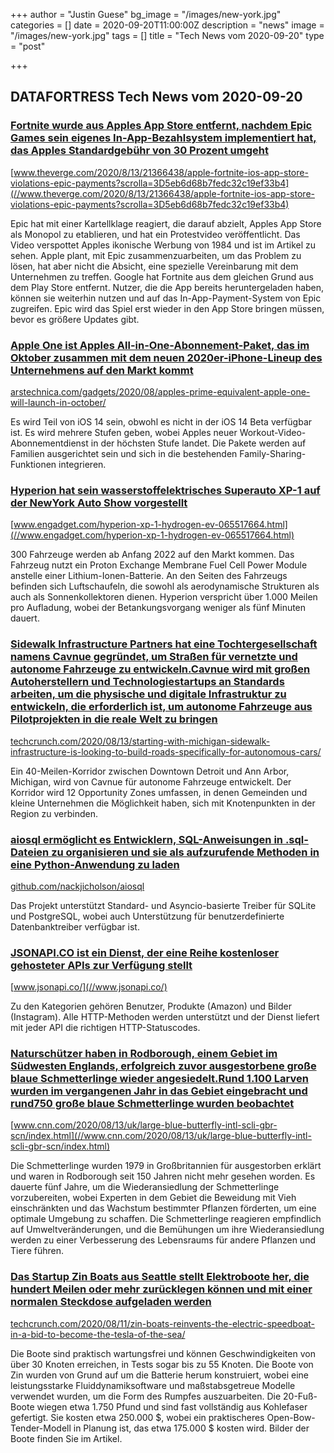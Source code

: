 +++
author = "Justin Guese"
bg_image = "/images/new-york.jpg"
categories = []
date = 2020-09-20T11:00:00Z
description = "news"
image = "/images/new-york.jpg"
tags = []
title = "Tech News vom 2020-09-20"
type = "post"

+++

        
## DATAFORTRESS Tech News vom 2020-09-20



### [Fortnite wurde aus Apples App Store entfernt, nachdem Epic Games sein eigenes In-App-Bezahlsystem implementiert hat, das Apples Standardgebühr von 30 Prozent umgeht](//www.theverge.com/2020/8/13/21366438/apple-fortnite-ios-app-store-violations-epic-payments?scrolla=3D5eb6d68b7fedc32c19ef33b4)


[www.theverge.com/2020/8/13/21366438/apple-fortnite-ios-app-store-violations-epic-payments?scrolla=3D5eb6d68b7fedc32c19ef33b4](//www.theverge.com/2020/8/13/21366438/apple-fortnite-ios-app-store-violations-epic-payments?scrolla=3D5eb6d68b7fedc32c19ef33b4)


Epic hat mit einer Kartellklage reagiert, die darauf abzielt, Apples App Store als Monopol zu etablieren, und hat ein Protestvideo veröffentlicht. Das Video verspottet Apples ikonische Werbung von 1984 und ist im Artikel zu sehen. Apple plant, mit Epic zusammenzuarbeiten, um das Problem zu lösen, hat aber nicht die Absicht, eine spezielle Vereinbarung mit dem Unternehmen zu treffen. Google hat Fortnite aus dem gleichen Grund aus dem Play Store entfernt. Nutzer, die die App bereits heruntergeladen haben, können sie weiterhin nutzen und auf das In-App-Payment-System von Epic zugreifen. Epic wird das Spiel erst wieder in den App Store bringen müssen, bevor es größere Updates gibt.


### [Apple One ist Apples All-in-One-Abonnement-Paket, das im Oktober zusammen mit dem neuen 2020er-iPhone-Lineup des Unternehmens auf den Markt kommt](//arstechnica.com/gadgets/2020/08/apples-prime-equivalent-apple-one-will-launch-in-october/)


[arstechnica.com/gadgets/2020/08/apples-prime-equivalent-apple-one-will-launch-in-october/](//arstechnica.com/gadgets/2020/08/apples-prime-equivalent-apple-one-will-launch-in-october/)


Es wird Teil von iOS 14 sein, obwohl es nicht in der iOS 14 Beta verfügbar ist. Es wird mehrere Stufen geben, wobei Apples neuer Workout-Video-Abonnementdienst in der höchsten Stufe landet. Die Pakete werden auf Familien ausgerichtet sein und sich in die bestehenden Family-Sharing-Funktionen integrieren.


### [Hyperion hat sein wasserstoffelektrisches Superauto XP-1 auf der NewYork Auto Show vorgestellt](//www.engadget.com/hyperion-xp-1-hydrogen-ev-065517664.html)


[www.engadget.com/hyperion-xp-1-hydrogen-ev-065517664.html](//www.engadget.com/hyperion-xp-1-hydrogen-ev-065517664.html)


300 Fahrzeuge werden ab Anfang 2022 auf den Markt kommen. Das Fahrzeug nutzt ein Proton Exchange Membrane Fuel Cell Power Module anstelle einer Lithium-Ionen-Batterie. An den Seiten des Fahrzeugs befinden sich Luftschaufeln, die sowohl als aerodynamische Strukturen als auch als Sonnenkollektoren dienen. Hyperion verspricht über 1.000 Meilen pro Aufladung, wobei der Betankungsvorgang weniger als fünf Minuten dauert.


### [Sidewalk Infrastructure Partners hat eine Tochtergesellschaft namens Cavnue gegründet, um Straßen für vernetzte und autonome Fahrzeuge zu entwickeln.Cavnue wird mit großen Autoherstellern und Technologiestartups an Standards arbeiten, um die physische und digitale Infrastruktur zu entwickeln, die erforderlich ist, um autonome Fahrzeuge aus Pilotprojekten in die reale Welt zu bringen](//techcrunch.com/2020/08/13/starting-with-michigan-sidewalk-infrastructure-is-looking-to-build-roads-specifically-for-autonomous-cars/)


[techcrunch.com/2020/08/13/starting-with-michigan-sidewalk-infrastructure-is-looking-to-build-roads-specifically-for-autonomous-cars/](//techcrunch.com/2020/08/13/starting-with-michigan-sidewalk-infrastructure-is-looking-to-build-roads-specifically-for-autonomous-cars/)


Ein 40-Meilen-Korridor zwischen Downtown Detroit und Ann Arbor, Michigan, wird von Cavnue für autonome Fahrzeuge entwickelt. Der Korridor wird 12 Opportunity Zones umfassen, in denen Gemeinden und kleine Unternehmen die Möglichkeit haben, sich mit Knotenpunkten in der Region zu verbinden.


### [aiosql ermöglicht es Entwicklern, SQL-Anweisungen in .sql-Dateien zu organisieren und sie als aufzurufende Methoden in eine Python-Anwendung zu laden](//github.com/nackjicholson/aiosql)


[github.com/nackjicholson/aiosql](//github.com/nackjicholson/aiosql)


Das Projekt unterstützt Standard- und Asyncio-basierte Treiber für SQLite und PostgreSQL, wobei auch Unterstützung für benutzerdefinierte Datenbanktreiber verfügbar ist.


### [JSONAPI.CO ist ein Dienst, der eine Reihe kostenloser gehosteter APIs zur Verfügung stellt](//www.jsonapi.co/)


[www.jsonapi.co/](//www.jsonapi.co/)


Zu den Kategorien gehören Benutzer, Produkte (Amazon) und Bilder (Instagram). Alle HTTP-Methoden werden unterstützt und der Dienst liefert mit jeder API die richtigen HTTP-Statuscodes.


### [Naturschützer haben in Rodborough, einem Gebiet im Südwesten Englands, erfolgreich zuvor ausgestorbene große blaue Schmetterlinge wieder angesiedelt.Rund 1.100 Larven wurden im vergangenen Jahr in das Gebiet eingebracht und rund750 große blaue Schmetterlinge wurden beobachtet](//www.cnn.com/2020/08/13/uk/large-blue-butterfly-intl-scli-gbr-scn/index.html)


[www.cnn.com/2020/08/13/uk/large-blue-butterfly-intl-scli-gbr-scn/index.html](//www.cnn.com/2020/08/13/uk/large-blue-butterfly-intl-scli-gbr-scn/index.html)


Die Schmetterlinge wurden 1979 in Großbritannien für ausgestorben erklärt und waren in Rodborough seit 150 Jahren nicht mehr gesehen worden. Es dauerte fünf Jahre, um die Wiederansiedlung der Schmetterlinge vorzubereiten, wobei Experten in dem Gebiet die Beweidung mit Vieh einschränkten und das Wachstum bestimmter Pflanzen förderten, um eine optimale Umgebung zu schaffen. Die Schmetterlinge reagieren empfindlich auf Umweltveränderungen, und die Bemühungen um ihre Wiederansiedlung werden zu einer Verbesserung des Lebensraums für andere Pflanzen und Tiere führen.


### [Das Startup Zin Boats aus Seattle stellt Elektroboote her, die hundert Meilen oder mehr zurücklegen können und mit einer normalen Steckdose aufgeladen werden](//techcrunch.com/2020/08/11/zin-boats-reinvents-the-electric-speedboat-in-a-bid-to-become-the-tesla-of-the-sea/)


[techcrunch.com/2020/08/11/zin-boats-reinvents-the-electric-speedboat-in-a-bid-to-become-the-tesla-of-the-sea/](//techcrunch.com/2020/08/11/zin-boats-reinvents-the-electric-speedboat-in-a-bid-to-become-the-tesla-of-the-sea/)


Die Boote sind praktisch wartungsfrei und können Geschwindigkeiten von über 30 Knoten erreichen, in Tests sogar bis zu 55 Knoten. Die Boote von Zin wurden von Grund auf um die Batterie herum konstruiert, wobei eine leistungsstarke Fluiddynamiksoftware und maßstabsgetreue Modelle verwendet wurden, um die Form des Rumpfes auszuarbeiten. Die 20-Fuß-Boote wiegen etwa 1.750 Pfund und sind fast vollständig aus Kohlefaser gefertigt. Sie kosten etwa 250.000 $, wobei ein praktischeres Open-Bow-Tender-Modell in Planung ist, das etwa 175.000 $ kosten wird. Bilder der Boote finden Sie im Artikel.